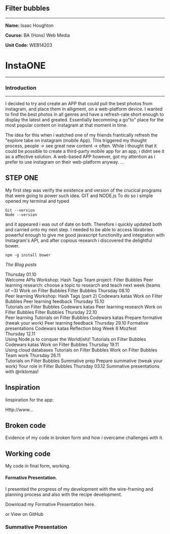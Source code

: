 ## Filter bubbles
---

**Name:** Isaac Houghton

**Course:** BA (Hons) Web Media

**Unit Code:** WEB14203

# InstaONE
---
### Introduction
---
I decided to try and create an APP that could pull the best photos from instagram, and place them in alligment, on a web-platform device. I wanted to find the best photos in all genres and have a refresh-rate short enough to display the latest and greated. Essentially becomming a go"to" place for the most popular content on instagram at that moment in time.

The idea for this when i watched one of my friends frantically refresh the "explore tabe on instagram (mobile App). This triggered my thought process, people -> see great new content -> often. While i thought that it could be possible to create a third-party mobile app for an app, i didnt see it as a affective solution. A web-based APP however, got my attention as i prefer to use instagram on their web-platform anyway.
...

STEP ONE 
---
My first step was verify the existence and version of the crucical programs that were going to power such idea. GIT and NODE.js 
To do so i simple opened my terminal and typed
```
Git --version
Node --version 
```
and it appeared i was out of date on both. Therefore i quickly updated both and carried onto my next step. I needed to be able to access librabries powerful enough to give me good javascript functionilty and integration with Instagram's API, and after copious research i discovered the delightful bower. 
```
npm -g install bower
```






*The Blog posts*

Thursday
01.10	
Welcome
APIs
Workshop: Hash Tags
Team project: Filter Bubbles
Peer learning research: choose a topic to research and teach next week (teams of ~3)
Work on Filter Bubbles
Filter Bubbles
Thursday
08.10	
Peer learning
Workshop: Hash Tags (part 2)
Codewars katas
Work on Filter Bubbles
Peer learning feedback
Thursday
15.10	
Tutorials on Filter Bubbles
Codewars katas
Peer learning research
Work on Filter Bubbles
Filter Bubbles
Thursday
22.10	
Peer learning
Tutorials on Filter Bubbles
Codewars katas
Prepare formative (tweak your work)
Peer learning feedback
Thursday
29.10	Formative presentations	Codewars katas	Reflection blog
Week 6
Mozfest			
Thursday
12.11	
Using Node.js to conquer the World(ish)!
Tutorials on Filter Bubbles
Codewars katas
Work on Filter Bubbles
Thursday
19.11	
Using cloud databases
Tutorials on Filter Bubbles
Work on Filter Bubbles	Team work
Thursday
26.11	
Tutorials on Filter Bubbles
Summative prep
Prepare summative (tweak your work)	Your role in Filter Bubbles
Thursday
03.12	Summative presentations with @riklomas!		

## Inspiration

Iinspiration for the app:

Http://www...

## Broken code

Evidence of my code in broken form and how i overcame challenges with it.

## Working code

My code in final form, working.

#### Formative Presentation.

I presented the progress of my development with the wire-framing and planning process and also with the recipe development.

Download my Formative Presentation here.

or View on GitHub

### Summative Presentation
